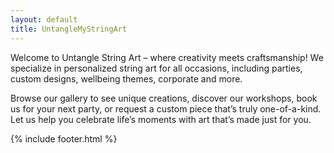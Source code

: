 ```yaml
---
layout: default
title: UntangleMyStringArt
---
```





Welcome to Untangle String Art – where creativity meets craftsmanship! We specialize in personalized string art for all occasions, including parties, custom designs, wellbeing themes, corporate and more.


Browse our gallery to see unique creations, discover our workshops, book us for your next party, or request a custom piece that’s truly one-of-a-kind. Let us help you celebrate life’s moments with art that’s made just for you.

{% include footer.html %}
